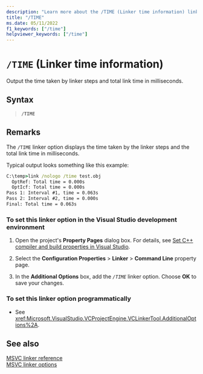 ```yaml
---
description: "Learn more about the /TIME (Linker time information) linker option."
title: "/TIME"
ms.date: 05/11/2022
f1_keywords: ["/time"]
helpviewer_keywords: ["/time"]
---
```

# `/TIME` (Linker time information)

Output the time taken by linker steps and total link time in milliseconds.

## Syntax

> **`/TIME`**

## Remarks

The `/TIME` linker option displays the time taken by the linker steps and the total link time in milliseconds.

Typical output looks something like this example:

```cmd
C:\temp>link /nologo /time test.obj
  OptRef: Total time = 0.000s
  OptIcf: Total time = 0.000s
Pass 1: Interval #1, time = 0.063s
Pass 2: Interval #2, time = 0.000s
Final: Total time = 0.063s
```

### To set this linker option in the Visual Studio development environment

1. Open the project's **Property Pages** dialog box. For details, see [Set C++ compiler and build properties in Visual Studio](../working-with-project-properties.md).

1. Select the **Configuration Properties** > **Linker** > **Command Line** property page.

1. In the **Additional Options** box, add the *`/TIME`* linker option. Choose **OK** to save your changes.

### To set this linker option programmatically

- See <xref:Microsoft.VisualStudio.VCProjectEngine.VCLinkerTool.AdditionalOptions%2A>.

## See also

[MSVC linker reference](linking.md)\
[MSVC linker options](linker-options.md)
